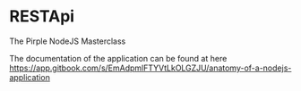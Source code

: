 # RESTApi
The Pirple NodeJS Masterclass

The documentation of the application can be found at here
https://app.gitbook.com/s/EmAdpmlFTYVtLkOLGZJU/anatomy-of-a-nodejs-application
